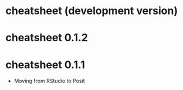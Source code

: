 # cheatsheet (development version)

# cheatsheet 0.1.2

# cheatsheet 0.1.1

* Moving from RStudio to Posit
